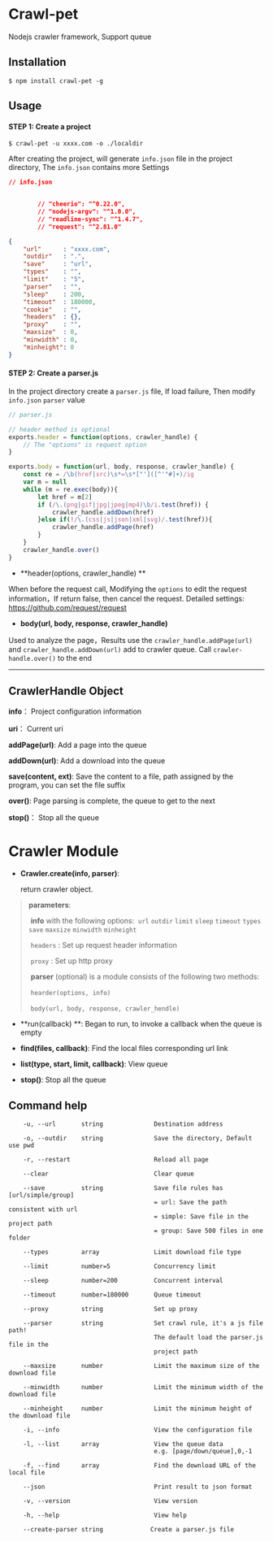 # Crawl-pet

Nodejs crawler framework, Support queue

## Installation

```shell
$ npm install crawl-pet -g
```

## Usage

#### STEP 1: Create a project

```shell
$ crawl-pet -u xxxx.com -o ./localdir
```

After creating the project, will generate `info.json` file in the project directory, The `info.json` contains more Settings

```json
// info.json


		// "cheerio": "^0.22.0",
		// "nodejs-argv": "^1.0.0",
		// "readline-sync": "^1.4.7",
		// "request": "^2.81.0"

{
    "url"      : "xxxx.com",
    "outdir"   : ".",
    "save"     : "url",
    "types"    : "",
    "limit"    : "5",
    "parser"   : "",
    "sleep"    : 200,
    "timeout"  : 180000,
  	"cookie"   : "",
    "headers"  : {},
    "proxy"    : "",
    "maxsize"  : 0,
    "minwidth" : 0,
    "minheight": 0
}
```

#### STEP 2: Create a parser.js

In the project directory create a `parser.js` file, If load failure,  Then modify `info.json` `parser` value

```javascript
// parser.js

// header method is optional
exports.header = function(options, crawler_handle) {
	// The "options" is request option
}

exports.body = function(url, body, response, crawler_handle) {
	const re = /\b(href|src)\s*=\s*["']([^'"#]+)/ig
	var m = null
	while (m = re.exec(body)){
		let href = m[2]
		if (/\.(png|gif|jpg|jpeg|mp4)\b/i.test(href)) {
			crawler_handle.addDown(href)
		}else if(!/\.(css|js|json|xml|svg)/.test(href)){
			crawler_handle.addPage(href)
		}
	}
	crawler_handle.over()
}
```

* **header(options, crawler_handle) **  

When before the request call,  Modifying the `options` to edit the request information，If return false, then cancel the request. Detailed settings: https://github.com/request/request

* **body(url, body, response, crawler_handle)** 

Used to analyze the page，Results use the `crawler_handle.addPage(url)`  and `crawler_handle.addDown(url)`  add to crawler queue. Call `crawler-handle.over()` to the end

----

## CrawlerHandle Object

**info**：                             Project configuration information

**uri**：                               Current uri                               

**addPage(url)**:               Add a page into the queue

**addDown(url)**:              Add a download into the queue

**save(content, ext)**:      Save the content to a file, path assigned by the program, you can set the file suffix

**over()**:                             Page parsing is complete, the queue to get to the next

**stop()**：                          Stop all the queue



# Crawler Module

- **Crawler.create(info, parser)**: 

  return crawler object.

> **parameters**:
>
> ​     **info**  with the following options:
> ​         `url`   `outdir`   `limit`   `sleep`   `timeout`   `types`   `save`  `maxsize`   `minwidth`   `minheight`
>
> ​         `headers` : Set up request header information
>
> ​        `proxy` : Set up http proxy
>
> ​    **parser** (optional) is a module consists of the following two methods:
>
> ​       `hearder(options, info)` 
>
> ​      `body(url, body, response, crawler_hendle)`

- **run(callback) **:                                    Began to run, to invoke a callback when the queue is empty

- **find(files, callback)**:                          Find the local files corresponding url link

- **list(type, start, limit, callback)**:    View queue

- **stop()**:                                                  Stop all the queue



## Command help

```
    -u, --url       string              Destination address
    
    -o, --outdir    string              Save the directory, Default use pwd
    
    -r, --restart                       Reload all page
    
    --clear                             Clear queue
    
    --save          string              Save file rules has [url/simple/group]
                                        = url: Save the path consistent with url
                                        = simple: Save file in the project path
                                        = group: Save 500 files in one folder
                                        
    --types         array               Limit download file type
    
    --limit         number=5            Concurrency limit
    
    --sleep         number=200          Concurrent interval
    
    --timeout       number=180000       Queue timeout
    
    --proxy         string              Set up proxy
    
    --parser        string              Set crawl rule, it's a js file path!
                                        The default load the parser.js file in the 
                                        project path
                                        
    --maxsize       number              Limit the maximum size of the download file
    
    --minwidth      number              Limit the minimum width of the download file
    
    --minheight     number              Limit the minimum height of the download file
    
    -i, --info                          View the configuration file
    
    -l, --list      array               View the queue data 
                                        e.g. [page/down/queue],0,-1
    
    -f, --find      array               Find the download URL of the local file
    
    --json                              Print result to json format
    
    -v, --version                       View version
    
    -h, --help                          View help
    
    --create-parser string             Create a parser.js file
    
```








